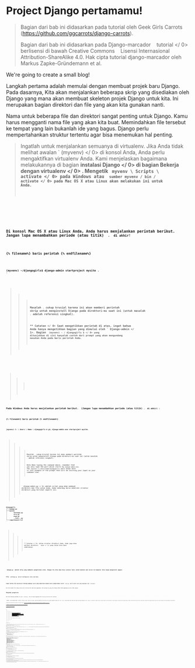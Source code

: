 # Project Django pertamamu!

> Bagian dari bab ini didasarkan pada tutorial oleh Geek Girls Carrots (https://github.com/ggcarrots/django-carrots).
> 
> Bagian dari bab ini didasarkan pada  Django-marcador    tutorial </ 0> berlisensi di bawah Creative Commons    Lisensi Internasional Attribution-ShareAlike 4.0. Hak cipta tutorial django-marcador oleh Markus Zapke-Gründemann et al.</p> </blockquote> 
> 
> We're going to create a small blog!
> 
> Langkah pertama adalah memulai dengan membuat projek baru Django. Pada dasarnya, Kita akan menjalankan beberapa skrip yang disediakan oleh Django yang mana akan membuat skeleton projek Django untuk kita. Ini merupakan bagian direktori dan file yang akan kita gunakan nanti.
> 
> Nama untuk beberapa file dan direktori sangat penting untuk Django. Kamu harus mengganti nama file yang akan kita buat. Memindahkan file tersebut ke tempat yang lain bukanlah ide yang bagus. Django perlu mempertahankan struktur tertentu agar bisa menemukan hal penting.
> 
> > Ingatlah untuk menjalankan semuanya di virtualenv. Jika Anda tidak melihat awalan ` (myvenv) </ 0> di konsol Anda, Anda perlu mengaktifkan virtualenv Anda. Kami menjelaskan bagaimana melakukannya di bagian <strong> instalasi Django </ 0> di bagian <strong> Bekerja dengan virtualenv </ 0> . Mengetik <code> myvenv \ Scripts \ activate </ 0> pada Windows atau
 <code> sumber myvenv / bin / activate </ 0> pada Mac OS X atau Linux akan melakukan ini untuk Anda.  </p>
</blockquote>

<!--sec data-title="Create project: OS X or Linux" data-id="django_start_project_OSX_Linux" data-collapse=true ces-->

<p>Di konsol Mac OS X atau Linux Anda, Anda harus menjalankan perintah berikut. <strong> Jangan lupa menambahkan periode (atau titik) <code> . </ 1> di akhir! </ 0></p>

<p>{% filename%} baris perintah {% endfilename%}</p>

<pre><code>(myvenv) ~/djangogirls$ django-admin startproject mysite .
`</pre> 
> > 
> > > Masalah `.` cukup krusial karena ini akan memberi perintah skrip untuk menginstall Django pada direktori-mu saat ini (untuk masalah `.` adalah referensi singkat).
> > > 
> > > ** Catatan </ 0> Saat mengetikkan perintah di atas, ingat bahwa Anda hanya mengetikkan bagian yang dimulai oleh ` Django-admin </ 1>.
  Bagian <code> (myvenv) ~ / djangogirls $ </ 0> yang ditunjukkan di sini hanyalah contoh dari prompt yang akan mengundang masukan Anda pada baris perintah Anda.</p>
</blockquote>

<!--endsec-->


> > > 
> > > <!--sec data-title="Create project: Windows" data-id="django_start_project_windows" data-collapse=true ces-->

<p>Pada Windows Anda harus menjalankan perintah berikut. <strong> (Jangan lupa menambahkan periode (atau titik) <code>. </ 1> di akhir) </ 0>:</p>

<p>{% filename%} baris perintah {% endfilename%}</p>

<pre><code>(myvenv) C: \ Users \ Name \ djangogirls & gt; django-admin.exe startproject mysite.
`</pre> 
> > > 
> > > > Masalah `.` cukup krusial karena ini akan memberi perintah skrip untuk menginstall Django pada direktori-mu saat ini (untuk masalah `.` adalah referensi singkat).
> > > > 
> > > > **Note** When typing the command above, remember that you only type the part which starts by `django-admin.exe`. The `(myvenv) C:\Users\Name\djangogirls>` part shown here is just example of the prompt that will be inviting your input on your command line.
> > > 
> > > <!--endsec-->
> > > 
> > > ` django-admin.py </ 0> adalah script yang akan membuat direktori dan file untuk Anda. Anda sekarang harus memiliki struktur direktori yang terlihat seperti ini:</p>

<pre><code>djangogirls
├───manage.py
├───mysite
│        settings.py
│        urls.py
│        wsgi.py
│        __init__.py
└───requirements.txt
`</pre> 
> > > 
> > > > ** Catatan </ 0>: dalam struktur direktori Anda, Anda juga akan melihat direktori ` venv </ 1> yang telah kita buat sebelumnya.</p>
</blockquote>

<p><code> manage.py </ 0> adalah skrip yang membantu pengelolaan situs. Dengan itu kita akan bisa (antara lain) untuk memulai web server di komputer kita tanpa menginstal apapun.</p>

<p>File <code> settings.py </ 0> berisi konfigurasi situs web Anda.</p>

<p>Ingat ketika kita berbicara tentang pembawa surat yang memeriksa kemana harus mengirimkan surat? <code> urls.py </ 0> berisi daftar pola yang digunakan oleh <code> urlresolver </ 0>.</p>

<p>Mari kita abaikan file lainnya untuk saat ini karena kita tidak akan mengubahnya. Satu-satunya hal yang perlu diingat adalah tidak menghapusnya secara tidak sengaja!</p>

<h2>Mengubah pengaturan</h2>

<p>Mari buat beberapa perubahan di <code> mysite / settings.py </ 0>. Buka file dengan menggunakan editor kode yang telah Anda instal sebelumnya.</p>

<p><strong> Catatan </ 0>: Perlu diingat bahwa <code> settings.py </ 1> adalah file biasa, seperti file lainnya. Anda dapat membukanya dari dalam editor kode, dengan menggunakan tindakan menu "file -> open". Ini akan memberi Anda jendela biasa tempat Anda dapat menavigasi ke file <code> settings.py </ 0> dan memilihnya. Sebagai alternatif, Anda dapat membuka file dengan menavigasi ke folder djangogirls di desktop Anda dan mengklik kanannya. Kemudian, pilih editor kode Anda dari daftar. Memilih editor penting karena Anda mungkin menginstal program lain yang bisa membuka file tapi tidak membiarkan Anda mengeditnya.</p>

<p>Alangkah baiknya memiliki waktu yang tepat di situs kami. Pergi ke <a href="https://en.wikipedia.org/wiki/List_of_tz_database_time_zones"> daftar zona waktu Wikipedia </ 0> dan salin zona waktu yang relevan (TZ) (misalnya <code> Eropa / Berlin </ 1> ).</p>

<p>Di <code> settings.py </ 0>, cari baris yang berisi <code> TIME_ZONE </ 0> dan modifikasi untuk memilih zona waktu Anda sendiri. Sebagai contoh:</p>

<p>{% filename%} mysite / settings.py {% endfilename%}</p>

<pre><code class="python">TIME_ZONE = 'Eropa / Berlin'
`</pre> 
> > > > 
> > > > A language code consist of the language, e.g. `en` for English or `de` for German, and the country code, e.g. `de` for Germany or `ch` for Switzerland. If English is not your native language, you can can add this to change the default buttons and notifications from Django to be in your language. Jadi Anda akan memiliki tombol "Batal" yang diterjemahkan ke bahasa yang Anda definisikan di sini. [Django comes with a lot of prepared translations](https://docs.djangoproject.com/en/2.0/ref/settings/#language-code).
> > > > 
> > > > If you want a different language, change the language code by changing the following line:
> > > > 
> > > > {% filename%} mysite / settings.py {% endfilename%}
> > > > 
> > > > ```python
LANGUAGE_CODE = 'de-ch'
```
> > 
> > Kita juga perlu menambahkan path untuk file statis. (Kita akan mencari tahu semua tentang file statis dan CSS nanti di tutorial.) Turun ke * akhir </ 0> dari file tersebut, dan di bawah entri ` STATIC_URL </ 1> , tambahkan sebuah yang baru disebut <code> STATIC_ROOT </ 1> :</p>

<p>{% filename%} mysite / settings.py {% endfilename%}</p>

<pre><code class="python">STATIC_URL = '/ static /' STATIC_ROOT = os.path.join (BASE_DIR, 'statis')
`</pre> 
> > 
> > Bila ` DEBUG </ 0> adalah <code> True </ 0> dan <code> ALLOWED_HOSTS </ 0> kosong, host divalidasi terhadap <code> ['localhost', '127.0.0.1', ' [:: 1] '] </ 0> . Ini tidak akan cocok dengan nama host kami di PythonAnywhere begitu kami menerapkan aplikasi kami sehingga kami akan mengubah setelan berikut:</p>

<p>{% filename%} mysite / settings.py {% endfilename%}</p>

<pre><code class="python">ALLOWED_HOSTS = ['127.0.0.1', '.pythonanywhere.com']
`</pre> 
> > 
> > > ** Catatan </ 0> : Jika Anda menggunakan Chromebook, tambahkan baris ini di bagian bawah file settings.py Anda: ` MESSAGE_STORAGE = 'django.contrib.messages.storage.session.SessionStorage' </ 1>  </p>
  
  <p>Also add <code>.c9users.io` to the `ALLOWED_HOSTS` if you are using cloud9</p> </blockquote> 
> > > 
> > > ## Buat database
> > > 
> > > Ada banyak perangkat lunak database yang berbeda yang dapat menyimpan data untuk situs Anda. Kita akan menggunakan yang default, ` sqlite3 </ 0> .</p>

<p>Ini sudah disiapkan di bagian berkas <code> mysite / settings.py </ 0> Anda :</p>

<p>{% filename%} mysite / settings.py {% endfilename%}</p>

<pre><code class="python">DATABASES = {
     'default': {
         'ENGINE': 'django.db.backends.sqlite3',
         'NAME': os.path.join (BASE_DIR, 'db.sqlite3'),
     }}
`</pre> 
> > > 
> > > Untuk membuat database untuk blog kita, mari kita jalankan yang berikut di konsol: ` python manage.py migrate </ 0> (kita perlu berada di direktori <code> djangogirls </ 0> yang berisi <code> manage.py </ 0> file). Jika berjalan dengan baik, Anda harus melihat sesuatu seperti ini:</p>

<p>{% filename%} baris perintah {% endfilename%}</p>

<pre><code>(myvenv) ~ / djangogirls $ python manage.py migran Operasi yang harus dilakukan:
   Terapkan semua migrasi: auth, admin, contenttypes, sessions Running migration:
   Rendering model states ... DONE
   Menerapkan contenttypes.0001_initial ... OK
   Menerapkan auth.0001_initial ... OK
   Menerapkan admin.0001_initial ... OK
   Menerapkan admin.0002_logentry_remove_auto_add ... OK
   Menerapkan contenttypes.0002_remove_content_type_name ... OK
   Menerapkan auth.0002_alter_permission_name_max_length ... OK
   Menerapkan auth.0003_alter_user_email_max_length ... OK
   Menerapkan auth.0004_alter_user_username_opts ... OK
   Menerapkan auth.0005_alter_user_last_login_null ... OK
   Menerapkan auth.0006_require_contenttypes_0002 ... OK
   Menerapkan auth.0007_alter_validators_add_error_messages ... OK
   Menerapkan sesi.0001_initial ... baik
`</pre> 
> > > 
> > > Dan kita sudah selesai! Waktunya memulai web server dan melihat apakah website kita bekerja!
> > > 
> > > ## Memulai server web
> > > 
> > > Anda harus berada di direktori yang berisi file ` manage.py </ 0> (direktori <code> djangogirls </ 0> ). Di konsol, kita bisa memulai server web dengan menjalankan <code> python manage.py runserver </ 0> :</p>

<p>{% filename%} baris perintah {% endfilename%}</p>

<pre><code>(myvenv) ~ / djangogirls $ python manage.py runserver
`</pre> 
> > > 
> > > Jika Anda menggunakan Chromebook, gunakan perintah ini sebagai gantinya:
> > > 
> > > {% filename %}Cloud 9{% endfilename %}
> > > 
> > >     (myvenv) ~/djangogirls$ python manage.py runserver 0.0.0.0:8080
> > >     
> > > 
> > > Jika Anda menggunakan Windows dan ini gagal dengan ` UnicodeDecodeError </ 0> , gunakan perintah ini sebagai gantinya:</p>

<p>{% filename %}command-line{% endfilename %}</p>

<pre><code>(myvenv) ~/djangogirls$ python manage.py runserver 0:8000
`</pre> 
> > > 
> > > Sekarang yang perlu Anda lakukan hanyalah memeriksa apakah situs Anda berjalan. Buka browser Anda (Firefox, Chrome, Safari, Internet Explorer atau apapun yang Anda gunakan) dan masukkan alamat ini:
> > > 
> > > {% filename %}browser{% endfilename %}
> > > 
> > >     http://127.0.0.1:8000/
> > >     
> > > 
> > > Jika menggunakan Chromebook, Anda akan selalu mengunjungi server uji dengan mengakses:
> > > 
> > > {% filename %}browser{% endfilename %}
> > > 
> > >     https://django-girls-<your cloud9 username>.c9users.io
> > >     
> > > 
> > > Selamat! Anda baru saja membuat situs web pertama dan menjalankannya menggunakan server web! Bukankah itu mengagumkan?
> > > 
> > > ![Install worked!](images/install_worked.png)
> > > 
> > > Saat server web berjalan, Anda tidak akan melihat command-line prompt baru untuk memasukkan perintah tambahan. Terminal akan menerima teks baru tapi tidak akan menjalankan perintah baru. Ini karena server web terus berjalan untuk mendengarkan permintaan masuk .
> > > 
> > > > Kami meninjau bagaimana server web bekerja di ** Bagaimana Internet bekerja** bab.
> > > 
> > > Untuk mengetikkan perintah tambahan saat server web berjalan, buka jendela terminal baru dan aktifkan virtualenv Anda. Untuk menghentikan server web, kembali ke jendela tempat ia menjalankan dan tekan tombol CTRL + C - Control dan C bersama-sama (di Windows, Anda mungkin harus menekan Ctrl + Break).
> > > 
> > > Siap untuk langkah selanjutnya? Saatnya untuk membuat beberapa konten!